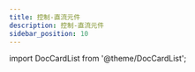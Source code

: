```yaml
---
title: 控制-直流元件
description: 控制-直流元件
sidebar_position: 10
---
```


import DocCardList from '@theme/DocCardList';

<DocCardList />